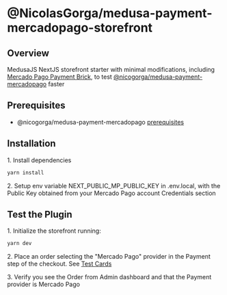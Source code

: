 # @NicolasGorga/medusa-payment-mercadopago-storefront

## Overview

MedusaJS NextJS storefront starter with minimal modifications, including [Mercado Pago Payment Brick](https://www.mercadopago.com.uy/developers/es/docs/checkout-bricks/payment-brick/introduction), to test [@nicogorga/medusa-payment-mercadopago](https://github.com/NicolasGorga/medusa-payment-mercadopago) faster

## Prerequisites

- @nicogorga/medusa-payment-mercadopago [prerequisites](https://github.com/NicolasGorga/medusa-payment-mercadopago)

## Installation

1\. Install dependencies

```bash
yarn install
```

2\. Setup env variable NEXT_PUBLIC_MP_PUBLIC_KEY in .env.local, with the Public Key obtained from your Mercado Pago account Credentials section

## Test the Plugin

1\. Initialize the storefront running:

```bash
yarn dev
```

2\. Place an order selecting the "Mercado Pago" provider in the Payment step of the checkout. See [Test Cards](https://www.mercadopago.com.uy/developers/es/docs/checkout-api/integration-test/test-cards) 

3\. Verify you see the Order from Admin dashboard and that the Payment provider is Mercado Pago